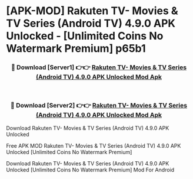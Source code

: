 # [APK-MOD] Rakuten TV- Movies & TV Series (Android TV) 4.9.0 APK Unlocked - [Unlimited Coins No Watermark Premium] p65b1



<div align="center">
<h3>🔴 Download [Server1] 👉👉 <a href="https://momento.my/?title=Rakuten_TV-_Movies_&_TV_Series_(Android_TV)_4.9.0_APK_Unlocked">Rakuten TV- Movies & TV Series (Android TV) 4.9.0 APK Unlocked Mod Apk</a></h3><br>

<h3>🔴 Download [Server2] 👉👉 <a href="https://momento.my/?title=Rakuten_TV-_Movies_&_TV_Series_(Android_TV)_4.9.0_APK_Unlocked">Rakuten TV- Movies & TV Series (Android TV) 4.9.0 APK Unlocked Mod Apk</a></h3>
</div>



Download Rakuten TV- Movies & TV Series (Android TV) 4.9.0 APK Unlocked 

Free APK MOD Rakuten TV- Movies & TV Series (Android TV) 4.9.0 APK Unlocked [Unlimited Coins No Watermark Premium]

Download Rakuten TV- Movies & TV Series (Android TV) 4.9.0 APK Unlocked [Unlimited Coins No Watermark Premium] Mod For Android
